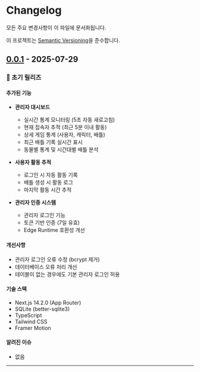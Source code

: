 # Changelog

모든 주요 변경사항이 이 파일에 문서화됩니다.

이 프로젝트는 [Semantic Versioning](https://semver.org/spec/v2.0.0.html)을 준수합니다.

## [0.0.1] - 2025-07-29

### 🎉 초기 릴리즈

#### 추가된 기능
- **관리자 대시보드**
  - 실시간 통계 모니터링 (5초 자동 새로고침)
  - 현재 접속자 추적 (최근 5분 이내 활동)
  - 상세 게임 통계 (사용자, 캐릭터, 배틀)
  - 최근 배틀 기록 실시간 표시
  - 동물별 통계 및 시간대별 배틀 분석

- **사용자 활동 추적**
  - 로그인 시 자동 활동 기록
  - 배틀 생성 시 활동 로그
  - 마지막 활동 시간 추적

- **관리자 인증 시스템**
  - 관리자 로그인 기능
  - 토큰 기반 인증 (7일 유효)
  - Edge Runtime 호환성 개선

#### 개선사항
- 관리자 로그인 오류 수정 (bcrypt 제거)
- 데이터베이스 오류 처리 개선
- 테이블이 없는 경우에도 기본 관리자 로그인 허용

#### 기술 스택
- Next.js 14.2.0 (App Router)
- SQLite (better-sqlite3)
- TypeScript
- Tailwind CSS
- Framer Motion

#### 알려진 이슈
- 없음

---

[0.0.1]: https://github.com/jaeho-jang-dr/kid-text-battle/releases/tag/v0.0.1